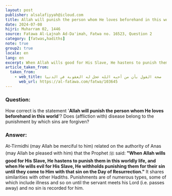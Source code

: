 ```yaml
---
layout: post
publisher: alsalafiyyah@icloud.com
title: Allah will punish the person whom He loves beforehand in this world
date: 2024-07-08
hijri: Muharram 02, 1446
source: Fatawa Al-Lajnah Ad-Da'imah, Fatwa no. 16523, Question 2
category: [fatwas,hadiths]
note: true
group2: true
locale: en
lang: en
excerpt: When Allah wills good for His Slave, He hastens to punish them in this worldly life, and when He wills evil for His Slave, He withholds punishing them for their sin until they come to Him with that sin on the Day of Resurrection.
article_taken_from: 
  taken_from:
    - web_title: صحة القول بأن من أحبه الله عجل له العقوبة في الدنيا
      web_url: https://al-fatawa.com/fatwa/103645
---
```


### Question:
How correct is the statement '**Allah will punish the person whom He loves beforehand in this world**'? Does (affliction with) disease belong to the punishment by which sins are forgiven? 

### Answer: 
At-Tirmidhi (may Allah be merciful to him) related on the authority of Anas (may Allah be pleased with him) that the Prophet ﷺ said: **"When Allah wills good for His Slave, He hastens to punish them in this worldly life, and when He wills evil for His Slave, He withholds punishing them for their sin until they come to Him with that sin on the Day of Resurrection."** It shares similarities with other Hadiths. Punishments are of numerous types, some of which include illness and so on until the servant meets his Lord (i.e. passes away) and no sin is recorded for him.
